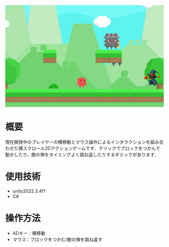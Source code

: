 ![ゲーム画面](image.png)


# 概要
現在開発中のプレイヤーの横移動とマウス操作によるインタラクションを組み合わせた横スクロール2Dアクションゲームです．クリックでブロックをつかんで動かしたり，敵の弾をタイミングよく跳ね返したりするギミックがあります．


# 使用技術
- unity2022.3.4f1
- C#


# 操作方法
- ADキー：横移動
- マウス：ブロックをつかむ/敵の弾を跳ね返す
